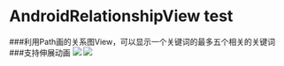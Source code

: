# AndroidRelationshipView test
###利用Path画的关系图View，可以显示一个关键词的最多五个相关的关键词
###支持伸展动画
![](https://github.com/yangjingsong/AndroidRelationshipView/blob/master/screenshot/Screenshot_20161227-135026.png)
![](https://github.com/yangjingsong/AndroidRelationshipView/blob/master/screenshot/Screenshot_20161227-135041.png)

